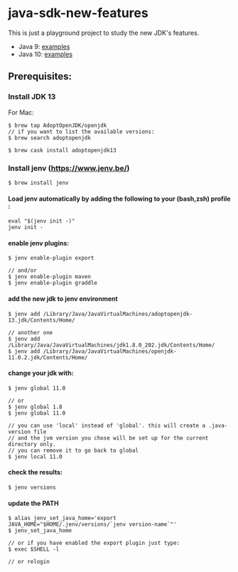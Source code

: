 # java-sdk-new-features

This is just a playground project to study the new JDK's features.

* Java 9: [examples](java9/README.md)  
* Java 10: [examples](java10/README.md)  

## Prerequisites:

### Install JDK 13

For Mac:
```
$ brew tap AdoptOpenJDK/openjdk
// if you want to list the available versions:
$ brew search adoptopenjdk

$ brew cask install adoptopenjdk13
```

### Install jenv (https://www.jenv.be/)

```
$ brew install jenv
```

#### Load jenv automatically by adding the following to your (bash,zsh) profile :

```
eval "$(jenv init -)"
jenv init -
```

#### enable jenv plugins:

```
$ jenv enable-plugin export

// and/or
$ jenv enable-plugin maven
$ jenv enable-plugin graddle
```

#### add the new jdk to jenv environment

```
$ jenv add /Library/Java/JavaVirtualMachines/adoptopenjdk-13.jdk/Contents/Home/

// another one 
$ jenv add /Library/Java/JavaVirtualMachines/jdk1.8.0_202.jdk/Contents/Home/
$ jenv add /Library/Java/JavaVirtualMachines/openjdk-11.0.2.jdk/Contents/Home/
```

#### change your jdk with:

```
$ jenv global 11.0

// or
$ jenv global 1.8
$ jenv global 11.0

// you can use 'local' instead of 'global'. this will create a .java-version file
// and the jvm version you chose will be set up for the current directory only.
// you can remove it to go back to global
$ jenv local 11.0
```
#### check the results:
```
$ jenv versions
```

#### update the PATH

```
$ alias jenv_set_java_home='export JAVA_HOME="$HOME/.jenv/versions/`jenv version-name`"'
$ jenv_set_java_home

// or if you have enabled the export plugin just type:
$ exec $SHELL -l

// or relogin
```

